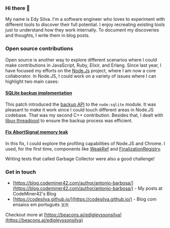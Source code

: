 ### Hi there 👋

My name is Edy Silva. I'm a software engineer who loves to experiment with different tools to discover their full potential. I enjoy recreating existing tools just to understand how they work internally. To document my discoveries and thoughts, I write them in blog posts.

### Open source contributions

Open source is another way to explore different scenarios where I could make contributions in JavaScript, Ruby, Elixir, and Erlang. Since last year, I have focused my efforts on the [Node.Js](https://github.com/nodejs/node) project, where I am now a core collaborator. In Node.JS, I could work on a variety of issues where I can highlight two main cases:

#### [SQLite backup implementation](https://github.com/nodejs/node/pull/56253)

This patch introduced the [backup API](https://nodejs.org/api/sqlite.html#sqlitebackupsourcedb-path-options) to the `node:sqlite` module. It was pleasant to make it work since I could touch different areas in Node.JS codebase. That was my second C++ contribution. Besides that, I dealt with [libuv threadpool](https://docs.libuv.org/en/v1.x/threadpool.html) to ensure the backup process was efficient.

#### [Fix AbortSignal memory leak](https://github.com/nodejs/node/pulls?q=is%3Apr+is%3Aclosed+author%3Ageeksilva97+signals+)

In this fix, I could explore the profiling capabilities of Node.JS and Chrome. I used, for the first time, components like [WeakRef](https://developer.mozilla.org/en-US/docs/Web/JavaScript/Reference/Global_Objects/WeakRef) and [FinalizationRegistry](https://developer.mozilla.org/en-US/docs/Web/JavaScript/Reference/Global_Objects/FinalizationRegistry).

Writing tests that called Garbage Collector were also a good challenge!

### Get in touch

- [https://blog.codeminer42.com/author/antonio-barbosa/](https://blog.codeminer42.com/author/antonio-barbosa/) - My posts at CodeMiner42's Blog
- [https://codesilva.github.io/](https://codesilva.github.io/) - Blog com ensaios em português 🇧🇷

Checkout more at [https://beacons.ai/edigleyssonsilva](https://beacons.ai/edigleyssonsilva)
